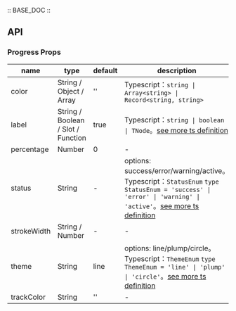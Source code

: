 :: BASE_DOC ::

## API

### Progress Props

name | type | default | description | required
-- | -- | -- | -- | --
color | String / Object / Array | '' | Typescript：`string \| Array<string> \| Record<string, string>` | N
label | String / Boolean / Slot / Function | true | Typescript：`string \| boolean \| TNode`。[see more ts definition](https://github.com/Tencent/tdesign-mobile-vue/blob/develop/src/common.ts) | N
percentage | Number | 0 | \- | N
status | String | - | options: success/error/warning/active。Typescript：`StatusEnum` `type StatusEnum = 'success' \| 'error' \| 'warning' \| 'active'`。[see more ts definition](https://github.com/Tencent/tdesign-mobile-vue/tree/develop/src/progress/type.ts) | N
strokeWidth | String / Number | - | \- | N
theme | String | line | options: line/plump/circle。Typescript：`ThemeEnum` `type ThemeEnum = 'line' \| 'plump' \| 'circle'`。[see more ts definition](https://github.com/Tencent/tdesign-mobile-vue/tree/develop/src/progress/type.ts) | N
trackColor | String | '' | \- | N
